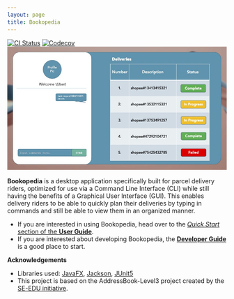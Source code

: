 ```yaml
---
layout: page
title: Bookopedia
---
```

[![CI Status](https://github.com/AY2223S2-CS2103-W16-1/tp/workflows/Java%20CI/badge.svg)](https://github.com/se-edu/addressbook-level3/actions)
[![Codecov](https://codecov.io/gh/AY2223S2-CS2103-W16-1/tp/branch/master/graph/badge.svg?token=PCRN843XDW)](https://codecov.io/gh/AY2223S2-CS2103-W16-1/tp)
![Ui](images/Ui.png)

**Bookopedia** is a desktop application specifically built for parcel delivery riders, optimized for use via a Command Line Interface (CLI) while still having the benefits of a Graphical User Interface (GUI).
This enables delivery riders to be able to quickly plan their deliveries by typing in commands and still be able to view them in an organized manner.

* If you are interested in using Bookopedia, head over to the [_Quick Start_ section of the **User Guide**](UserGuide.html#quick-start).
* If you are interested about developing Bookopedia, the [**Developer Guide**](DeveloperGuide.html) is a good place to start.


**Acknowledgements**

* Libraries used: [JavaFX](https://openjfx.io/), [Jackson](https://github.com/FasterXML/jackson), [JUnit5](https://github.com/junit-team/junit5)
* This project is based on the AddressBook-Level3 project created by the [SE-EDU initiative](https://se-education.org).
